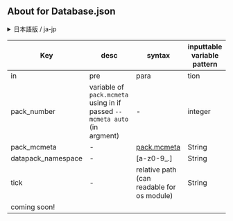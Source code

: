 ## About for Database.json

<details> <summary> 日本語版 / ja-jp </summary>

| キー | 説明 | 記入方式 | 入力可能変数 | 予測されるエラー |
| --- | --- | --- | --- | --- |
| pack_number | pack.mcmetaの変数 `--mcmeta auto` が渡された際に使用される | [有効なpack_number](https://minecraft.wiki/w/Data_pack#pack.mcmeta) | 整数値 | マインクラフト> `Made for an (older / newer) version of minecraft` |
| pack_mcmeta | `pack.mcmeta`のベース `pack.mcmeta` のカスタマイズが可能 | [pack.mcmeta](https://misode.github.io/pack-mcmeta/) | 文字列 | マインクラフトがデータパックと認識しない |
| datapack_nemspace | データパックの名前空間を指定 | [a-z0-9_.] | 文字列 | データパックを読み込めない |
| tick | `data/namespace/functions` からの相対パスで tick.mcfunction の位置を指定 | 相対パス (osモジュールで読み取り可能な) | 文字列 | データパックの予期せぬ動作 (tick.mcfunctionの消失) |
| load | `data/namespace/functions` からの相対パスで load.mcfunction の位置を指定 | 相対パス (osモジュールで読み取り可能な) | 文字列 | データパックの読みせぬ動作 (load.mcfunctionの消失) |
| reset | `data/namespace/functions` からの相対パスで reset.mcfunction の位置を指定 | 相対パス (osモジュールで読み取り可能な) | 文字列 | 設定リセット機能の消失 |
| settings | `data/namespace/functions` からの相対パスで 設定関係のルートパスを指定 | 相対パス (osモジュールで読み取り可能な) | 文字列 | 設定機能の予期せぬ動作 |
| main_code | `data/namespace/functions` からの相対パスで メインコード関係のルートパスを指定 | 相対パス (osモジュールで読み取り可能な) | 文字列 | メイン機能の予期せぬ動作 |
| activate_setting | 設定機能の有効化 | - | boolean | 特になし |
| code | `Jar Generator/code` からの相対パスで キーに応じた位置への基礎コードのパスを指定 | 相対パス (osモジュールで読み取り可能な) | 辞書 | FileNotFoundError |
| jar_code / アイテム名 / checker_basic | アイテム名に応じた 対象チェックの基礎コードのパスを指定 (`Jar Generator/code`からの相対パス) | 相対パス (osモジュールで読み取り可能な) | 文字列 | メイン機能の予期せぬ動作 |
| jar_code / アイテム名 / checker_template_code | アイテム名に応じた 対象チェックのテンプレコード | マインクラフトコマンド | 文字列 | メイン機能の予期せぬ動作 |
| have_mcload_tick | `data/minecraft/tags/functions/` `tick.json / load.json` の実装 | - | boolean | false にした場合、拡張機能でも作らない限り動作しない (仕様) |
| mctf | `MineCraft/Tags/Functions` の略で tick.json / load.json の基礎コードの設定 | json記入式 | 辞書 | mctfに対する問題 have_mcload_tick を false にした際の問題が発生する可能性 |
| output_to | データパックの出力先 for x in THIS で os.path.join に渡される | `Jar Generator` からの相対パスを os.path.join() の形式 | List | 特になし |
| kill_potion | ポーションを投げた際に着地前にキルを行う | - | boolean | 特になし |
| ui / disable_function_loader | Function Loader の無効化 | - | boolean | 特になし |
| code_variable | Python コードにて重要な共有変数 | - | 辞書 | 予期せぬ動作 |

</details>

| Key | desc | syntax | inputtable variable pattern |
| --- | --- | --- | --- |
| in | pre | para | tion |
| pack_number | variable of `pack.mcmeta` using in if passed `--mcmeta auto` (in argment) | - | integer | Minecraft> `Made for an (older / newer) version of minecraft` |
| pack_mcmeta | - | [pack.mcmeta](https://misode.github.io/pack-mcmeta/) | String | Minecraft is can't readable this datapack |
| datapack_namespace | - | [a-z0-9_.] | String | canno't load Datapack |
| tick | - | relative path (can readable for os module) | String | 
| coming soon! | | | |
